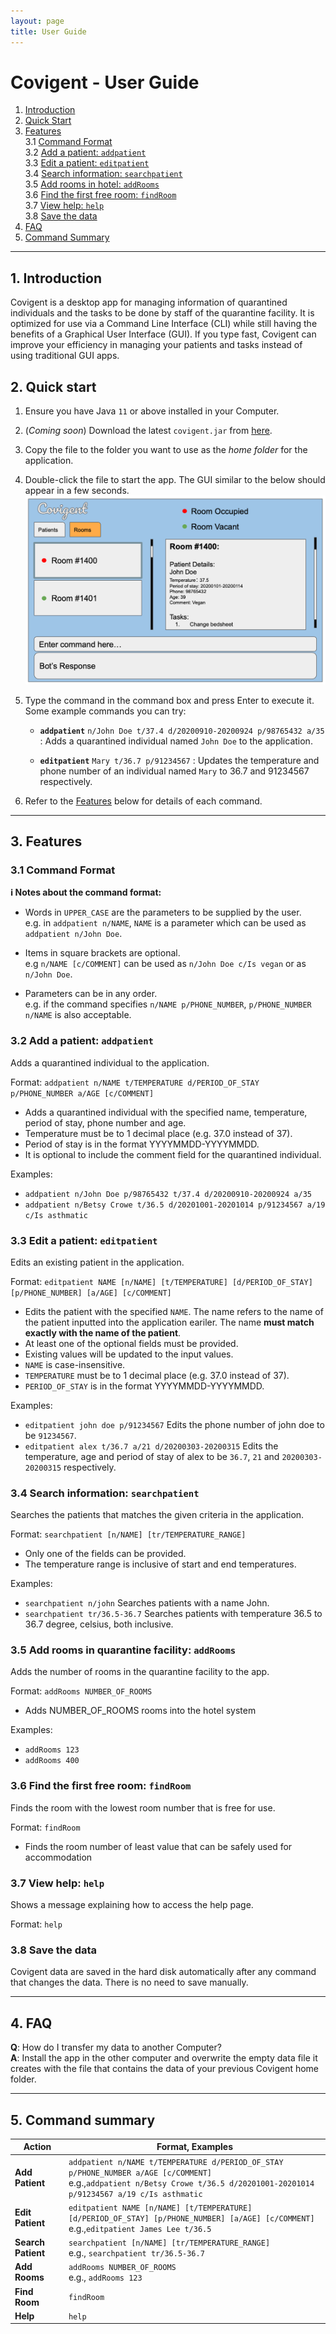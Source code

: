 ```yaml
---
layout: page
title: User Guide
---
```


# Covigent - User Guide

1. [Introduction](#1-introduction)
2. [Quick Start](#2-quick-start)
3. [Features](#3-features)<br>
    3.1 [Command Format](#31-command-format)<br>
    3.2 [Add a patient: `addpatient`](#32-add-a-patient-addpatient)<br>
    3.3 [Edit a patient: `editpatient`](#33-edit-a-patient-editpatient)<br>
    3.4 [Search information: `searchpatient`](#34-search-information-searchpatient)<br>
    3.5 [Add rooms in hotel: `addRooms`](#35-add-rooms-in-hotel-addrooms)<br>
    3.6 [Find the first free room: `findRoom`](#36-find-the-first-free-room-findroom)<br>
    3.7 [View help: `help`](#37-view-help-help)<br>
    3.8 [Save the data](#38-save-the-data)<br>
 4. [FAQ](#4-faq)
 5. [Command Summary](#5-command-summary)


--------------------------------------------------------------------------------------------------------------------

## 1. Introduction

Covigent is a desktop app for managing information of quarantined individuals and the tasks to be done by staff of the quarantine facility. It is optimized for use via a Command Line Interface (CLI) while still having the benefits of a Graphical User Interface (GUI). If you type fast, Covigent can improve your efficiency in managing your patients and tasks instead of using traditional GUI apps.


## 2. Quick start

1. Ensure you have Java `11` or above installed in your Computer.

1. (*Coming soon*) Download the latest `covigent.jar` from [here](https://github.com).  

1. Copy the file to the folder you want to use as the _home folder_ for the application.

1. Double-click the file to start the app. The GUI similar to the below should appear in a few seconds.<br>
   ![Ui](images/Ui.png)

1. Type the command in the command box and press Enter to execute it. <br>
   Some example commands you can try:

   * **`addpatient`** `n/John Doe t/37.4 d/20200910-20200924 p/98765432 a/35` : Adds a quarantined individual named `John Doe` to the application.

   * **`editpatient`** `Mary t/36.7 p/91234567` : Updates the temperature and phone number of an individual named `Mary` to 36.7 and 91234567 respectively.

1. Refer to the [Features](#features) below for details of each command.

--------------------------------------------------------------------------------------------------------------------

## 3. Features

<div markdown="block" class="alert alert-info">

### 3.1 Command Format
**:information_source: Notes about the command format:**<br>

* Words in `UPPER_CASE` are the parameters to be supplied by the user.<br>
  e.g. in `addpatient n/NAME`, `NAME` is a parameter which can be used as `addpatient n/John Doe`.

* Items in square brackets are optional.<br>
  e.g `n/NAME [c/COMMENT]` can be used as `n/John Doe c/Is vegan` or as `n/John Doe`.

* Parameters can be in any order.<br>
  e.g. if the command specifies `n/NAME p/PHONE_NUMBER`, `p/PHONE_NUMBER n/NAME` is also acceptable.
  
</div>

### 3.2 Add a patient: `addpatient`


Adds a quarantined individual to the application.

Format: `addpatient n/NAME t/TEMPERATURE d/PERIOD_OF_STAY p/PHONE_NUMBER a/AGE [c/COMMENT]`

* Adds a quarantined individual with the specified name, temperature, period of stay, phone number and age.
* Temperature must be to 1 decimal place (e.g. 37.0 instead of 37).
* Period of stay is in the format YYYYMMDD-YYYYMMDD.
* It is optional to include the comment field for the quarantined individual.

Examples:
* `addpatient n/John Doe p/98765432 t/37.4 d/20200910-20200924 a/35`
* `addpatient n/Betsy Crowe t/36.5 d/20201001-20201014 p/91234567 a/19 c/Is asthmatic`

### 3.3 Edit a patient: `editpatient`

Edits an existing patient in the application.

Format: `editpatient NAME [n/NAME] [t/TEMPERATURE] [d/PERIOD_OF_STAY] [p/PHONE_NUMBER] [a/AGE] [c/COMMENT]`

* Edits the patient with the specified `NAME`. The name refers to the name of the patient inputted into the application eariler. The name **must match exactly with the name of the patient**.
* At least one of the optional fields must be provided.
* Existing values will be updated to the input values.
* `NAME` is case-insensitive.
* `TEMPERATURE` must be to 1 decimal place (e.g. 37.0 instead of 37).
* `PERIOD_OF_STAY` is in the format YYYYMMDD-YYYYMMDD.

Examples:
*  `editpatient john doe p/91234567` Edits the phone number of john doe to be `91234567`.
*  `editpatient alex t/36.7 a/21 d/20200303-20200315` Edits the temperature, age and period of stay of alex to be `36.7`, `21` and `20200303-20200315` respectively.

### 3.4 Search information: `searchpatient`

Searches the patients that matches the given criteria in the application.

Format: `searchpatient [n/NAME] [tr/TEMPERATURE_RANGE]`

* Only one of the fields can be provided.
* The temperature range is inclusive of start and end temperatures.

Examples:
*  `searchpatient n/john` Searches patients with a name John.
*  `searchpatient tr/36.5-36.7` Searches patients with temperature 36.5 to 36.7 degree, celsius, both inclusive. 

### 3.5 Add rooms in quarantine facility: `addRooms`

Adds the number of rooms in the quarantine facility to the app.

Format: `addRooms NUMBER_OF_ROOMS`

* Adds NUMBER_OF_ROOMS rooms into the hotel system

Examples:
* `addRooms 123`
* `addRooms 400`

### 3.6 Find the first free room: `findRoom`

Finds the room with the lowest room number that is free for use.

Format: `findRoom`

* Finds the room number of least value that can be safely used for accommodation

### 3.7 View help: `help`

Shows a message explaining how to access the help page.

Format: `help`

### 3.8 Save the data

Covigent data are saved in the hard disk automatically after any command that changes the data. There is no need to save manually.

--------------------------------------------------------------------------------------------------------------------

## 4. FAQ

**Q**: How do I transfer my data to another Computer?<br>
**A**: Install the app in the other computer and overwrite the empty data file it creates with the file that contains the data of your previous Covigent home folder.

--------------------------------------------------------------------------------------------------------------------

## 5. Command summary

Action | Format, Examples
--------|------------------
**Add Patient** | `addpatient n/NAME t/TEMPERATURE d/PERIOD_OF_STAY p/PHONE_NUMBER a/AGE [c/COMMENT]` <br> e.g.,`addpatient n/Betsy Crowe t/36.5 d/20201001-20201014 p/91234567 a/19 c/Is asthmatic`
**Edit Patient** | `editpatient NAME [n/NAME] [t/TEMPERATURE] [d/PERIOD_OF_STAY] [p/PHONE_NUMBER] [a/AGE] [c/COMMENT]`<br> e.g.,`editpatient James Lee t/36.5`
**Search Patient** | `searchpatient [n/NAME] [tr/TEMPERATURE_RANGE]` <br> e.g., `searchpatient tr/36.5-36.7`
**Add Rooms** | `addRooms NUMBER_OF_ROOMS` <br> e.g., `addRooms 123`
**Find Room** | `findRoom` <br> 
**Help** | `help`<br>

